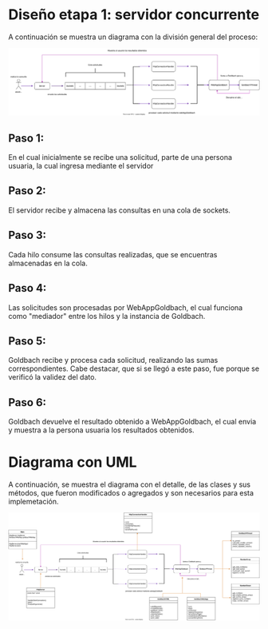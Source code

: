 # **Diseño etapa 1: servidor concurrente**

A continuación se muestra un diagrama con la división general del proceso:

![Diagrama](image/diagramaGeneral.svg)

## Paso 1:

En el cual inicialmente se recibe una solicitud, parte de una persona usuaria, la cual ingresa mediante el servidor

## Paso 2: 

El servidor recibe y almacena las consultas en una cola de sockets.

## Paso 3:

Cada hilo consume las consultas realizadas, que se encuentras almacenadas en la cola.

## Paso 4: 

Las solicitudes son procesadas por WebAppGoldbach, el cual funciona como "mediador" entre los hilos y la instancia de Goldbach.

## Paso 5: 

Goldbach recibe y procesa cada solicitud, realizando las sumas correspondientes. Cabe destacar, que si se llegó a este paso, fue porque se verificó la validez del dato. 

## Paso 6:

Goldbach devuelve el resultado obtenido a WebAppGoldbach, el cual envia y muestra a la persona usuaria los resultados obtenidos.

# Diagrama con UML

A continuación, se muestra el diagrama con el detalle, de las clases y sus métodos, que fueron modificados o agregados y son necesarios para esta implemetación.

![DiagramaCompleto](image/DiagramaCompleto.svg)